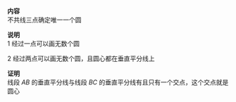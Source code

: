 **内容**  
不共线三点确定唯一一个圆  
  
**说明**  
1 经过一点可以画无数个圆  
  
2 经过两点可以画无数个圆，且圆心都在垂直平分线上  
  
**证明**  
线段 $AB$ 的垂直平分线与线段 $BC$ 的垂直平分线有且只有一个交点，这个交点就是圆心  
